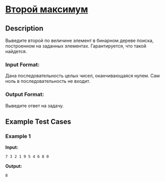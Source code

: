 # [Второй максимум](link)

## Description

Выведите второй по величине элемент в бинарном дереве поиска, построенном на заданных элементах. Гарантируется, что такой найдется.
### Input Format:

Дана последовательность целых чисел, оканчивающаяся нулем. Сам ноль в последовательность не входит.

### Output Format:

Выведите ответ на задачу.

## Example Test Cases

### Example 1

**Input:**
```
7 3 2 1 9 5 4 6 8 0
```

**Output:**
```
8

```

